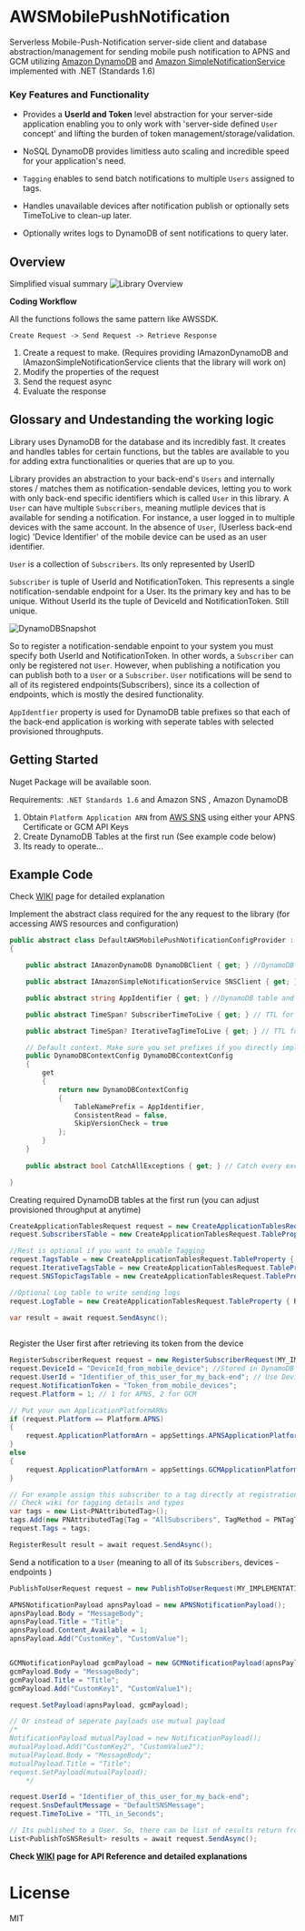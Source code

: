 # AWSMobilePushNotification
Serverless Mobile-Push-Notification server-side client and database abstraction/management for sending mobile push notification to APNS and GCM utilizing [Amazon DynamoDB] and [Amazon SimpleNotificationService] implemented with .NET (Standards 1.6)

###  Key Features and Functionality
- Provides a **UserId and Token** level abstraction for your server-side application enabling you to only work with 'server-side defined `User` concept' and lifting the burden of token management/storage/validation. 

- NoSQL DynamoDB provides limitless auto scaling and incredible speed for your application's need. 

- `Tagging` enables to send batch notifications to multiple `Users` assigned to tags.

- Handles unavailable devices after notification publish or optionally sets TimeToLive to clean-up later.

- Optionally writes logs to DynamoDB of sent notifications to query later. 


## Overview
Simplified visual summary
![Library Overview]

**Coding Workflow**

All the functions follows the same pattern like AWSSDK.

`Create Request -> Send Request -> Retrieve Response`

1) Create a request to make. (Requires providing IAmazonDynamoDB and IAmazonSimpleNotificationService clients that the library will work on)
2) Modify the properties of the request
3) Send the request async
4) Evaluate the response

## Glossary and Undestanding the working logic
Library uses DynamoDB for the database and its incredibly fast. It creates and handles tables for certain functions, but the tables are available to you for adding extra functionalities or queries that are up to you.

Library provides an abstraction to your back-end's `Users` and internally stores / matches them as notification-sendable devices, letting you to work with only back-end specific identifiers which is called `User` in this library. A `User` can have multiple `Subscribers`, meaning mutliple devices that is available for sending a notification. For instance, a user logged in to multiple devices with the same account. In the absence of `User`, (Userless back-end logic) 'Device Identifier' of the mobile device can be used as an user identifier. 

`User` is a collection of `Subscribers`. Its only represented by UserID

`Subscriber` is tuple of UserId and NotificationToken. This represents a single notification-sendable endpoint for a User. Its the primary key and has to be unique. Without UserId its the tuple of DeviceId and NotificationToken. Still unique.

![DynamoDBSnapshot]

So to register a notification-sendable enpoint to your system you must specify both UserId and NotificationToken. In other words, a `Subscriber` can only be registered not `User`. However, when publishing a notification you can publish both to a `User` or a `Subscriber`. `User` notifications will be send to all of its registered endpoints(Subscribers), since its a collection of endpoints, which is mostly the desired functionality.

`AppIdentfier` property is used for DynamoDB table prefixes so that each of the back-end application is working with seperate tables with selected provisioned throughputs.

## Getting Started 

Nuget Package will be available soon.

Requirements: `.NET Standards 1.6` and Amazon SNS , Amazon DynamoDB

1. Obtain `Platform Application ARN` from [AWS SNS] using either your APNS Certificate or GCM API Keys
2. Create DynamoDB Tables at the first run (See example code below)
3. Its ready to operate...

## Example Code
Check [WIKI] page for detailed explanation

Implement the abstract class required for the any request to the library (for accessing AWS resources and configuration)

```csharp
public abstract class DefaultAWSMobilePushNotificationConfigProvider : IAWSMobilePushNotificationConfigProvider
{

    public abstract IAmazonDynamoDB DynamoDBClient { get; } //DynamoDB client

    public abstract IAmazonSimpleNotificationService SNSClient { get; } //SNS client

    public abstract string AppIdentifier { get; } //DynamoDB table and SNS topic prefixes

    public abstract TimeSpan? SubscriberTimeToLive { get; } // TTL for a subscriber

    public abstract TimeSpan? IterativeTagTimeToLive { get; } // TTL for a tag

    // Default context. Make sure you set prefixes if you directly implement the interface but not the abstract class
    public DynamoDBContextConfig DynamoDBCcontextConfig
    {
        get
        {
            return new DynamoDBContextConfig
            {
                TableNamePrefix = AppIdentifier,
                ConsistentRead = false,
                SkipVersionCheck = true
            };
        }
    }
    
    public abstract bool CatchAllExceptions { get; } // Catch every exception and put it in the response

}
```

Creating required DynamoDB tables at the first run (you can adjust provisioned throughput at anytime)

```csharp
CreateApplicationTablesRequest request = new CreateApplicationTablesRequest(MY_IMPLEMENTATION_OF_INTERFACE);
request.SubscribersTable = new CreateApplicationTablesRequest.TableProperty { ReadCapacity = 1, WriteCapacity = 1, TTLEnabled = false };

//Rest is optional if you want to enable Tagging
request.TagsTable = new CreateApplicationTablesRequest.TableProperty { ReadCapacity = 1, WriteCapacity = 1, TTLEnabled = false };
request.IterativeTagsTable = new CreateApplicationTablesRequest.TableProperty { ReadCapacity = 1, WriteCapacity = 1, TTLEnabled = false };
request.SNSTopicTagsTable = new CreateApplicationTablesRequest.TableProperty { ReadCapacity = 1, WriteCapacity = 1 };

//Optional Log table to write sending logs
request.LogTable = new CreateApplicationTablesRequest.TableProperty { ReadCapacity = 1, WriteCapacity = 1 };

var result = await request.SendAsync();
            
```

Register the User first after retrieving its token from the device

```csharp
RegisterSubscriberRequest request = new RegisterSubscriberRequest(MY_IMPLEMENTATION_OF_INTERFACE);
request.DeviceId = "DeviceId_from_mobile_device"; //Stored in DynamoDB 
request.UserId = "Identifier_of_this_user_for_my_back-end"; // Use DeviceId if UserID isnt available
request.NotificationToken = "Token_from_mobile_devices";
request.Platform = 1; // 1 for APNS, 2 for GCM

// Put your own ApplicationPlatformARNs
if (request.Platform == Platform.APNS)
{
    request.ApplicationPlatformArn = appSettings.APNSApplicationPlatformARN;
}
else
{
    request.ApplicationPlatformArn = appSettings.GCMApplicationPlatformARN;
}

// For example assign this subscriber to a tag directly at registration
// Check wiki for tagging details and types
var tags = new List<PNAttributedTag>();
tags.Add(new PNAttributedTag{Tag = "AllSubscribers", TagMethod = PNTagType.SNSTopic});
request.Tags = tags;

RegisterResult result = await request.SendAsync();

```

Send a notification to a `User` (meaning to all of its `Subscribers`, devices - endpoints )

```csharp
PublishToUserRequest request = new PublishToUserRequest(MY_IMPLEMENTATION_OF_INTERFACE);

APNSNotificationPayload apnsPayload = new APNSNotificationPayload();
apnsPayload.Body = "MessageBody";
apnsPayload.Title = "Title";
apnsPayload.Content_Available = 1;
apnsPayload.Add("CustomKey", "CustomValue");


GCMNotificationPayload gcmPayload = new GCMNotificationPayload(apnsPayload);
gcmPayload.Body = "MessageBody";
gcmPayload.Title = "Title";
gcmPayload.Add("CustomKey1", "CustomValue1");

request.SetPayload(apnsPayload, gcmPayload);

// Or instead of seperate payloads use mutual payload
/*
NotificationPayload mutualPayload = new NotificationPayload();
mutualPayload.Add("CustomKey2", "CustomValue2");
mutualPayload.Body = "MessageBody";
mutualPayload.Title = "Title";
request.SetPayload(mutualPayload);
    */

request.UserId = "Identifier_of_this_user_for_my_back-end";
request.SnsDefaultMessage = "DefaultSNSMessage";
request.TimeToLive = "TTL_in_Seconds";

// Its published to a User. So, there can be list of results return from publishing multiple subscribers
List<PublishToSNSResult> results = await request.SendAsync();

```

**Check [WIKI] page for API Reference and detailed explanations**

# License
MIT


[Amazon DynamoDB]: <https://aws.amazon.com/dynamodb/>
[Amazon SimpleNotificationService]: <https://aws.amazon.com/sns/>
[AWS SNS]: <https://eu-west-1.console.aws.amazon.com/sns/v2/home?region=eu-west-1#/applications>
[WIKI]: <../../wiki>
[Library Overview]: <ReadMeImages/LibraryDiagram.png>
[DynamoDBSnapshot]: <ReadMeImages/DynamoDBSnapshot.png>